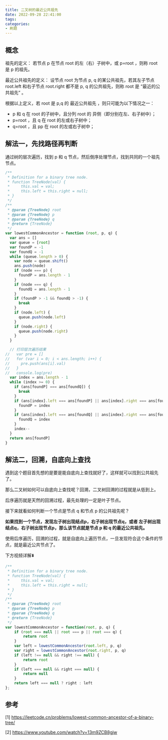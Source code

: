 ```yaml
---
title: 二叉树的最近公共祖先
date: 2022-09-28 22:41:00
tags:
categories:
- 刷题
---
```


## 概念
祖先的定义： 若节点 p 在节点 root 的左（右）子树中，或 p=root ，则称 root 是 p 的祖先。

最近公共祖先的定义： 设节点 root 为节点 p, q 的某公共祖先，若其左子节点 root.left 和右子节点 root.right 都不是 p, q 的公共祖先，则称 root 是 “最近的公共祖先” 。

根据以上定义，若 root 是 p,q 的 最近公共祖先 ，则只可能为以下情况之一：
- p 和 q 在 root 的子树中，且分列 root 的 异侧（即分别在左、右子树中）；
- p=root ，且 q 在 root 的左或右子树中；
- q=root ，且 pp 在 root 的左或右子树中；

## 解法一，先找路径再判断
通过树的层次遍历，找到 p 和 q 节点，然后倒序处理节点，找到共同的一个祖先节点。
```javascript
/**
 * Definition for a binary tree node.
 * function TreeNode(val) {
 *     this.val = val;
 *     this.left = this.right = null;
 * }
 */
/**
 * @param {TreeNode} root
 * @param {TreeNode} p
 * @param {TreeNode} q
 * @return {TreeNode}
 */
var lowestCommonAncestor = function (root, p, q) {
  var ans = []
  var queue = [root]
  var foundP = -1
  var foundQ = -1
  while (queue.length > 0) {
    var node = queue.shift()
    ans.push(node)
    if (node === p) {
      foundP = ans.length - 1
    }
    if (node === q) {
      foundQ = ans.length - 1
    }
    if (foundP > -1 && foundQ > -1) {
      break
    }
    if (node.left) {
      queue.push(node.left)
    }
    if (node.right) {
      queue.push(node.right)
    }
  }

  // 打印层次遍历结果
//   var pre = []
//   for (var i = 0; i < ans.length; i++) {
//     pre.push(ans[i].val)
//   }
//   console.log(pre)
  var index = ans.length - 1
  while (index >= 0) {
    if (ans[foundP] === ans[foundQ]) {
      break
    }
    if (ans[index].left === ans[foundP] || ans[index].right === ans[foundP]) {
      foundP = index
    }
    if (ans[index].left === ans[foundQ] || ans[index].right === ans[foundQ]) {
      foundQ = index
    }
    index--
  }
  return ans[foundP]
}
```

## 解法二，回溯，自底向上查找

遇到这个题目首先想的是要是能自底向上查找就好了，这样就可以找到公共祖先了。

那么二叉树如何可以自底向上查找呢？回溯，二叉树回溯的过程就是从低到上。

后序遍历就是天然的回溯过程，最先处理的一定是叶子节点。

接下来就看如何判断一个节点是节点 q 和节点 p 的公共祖先呢？

**如果找到一个节点，发现左子树出现结点p，右子树出现节点q，或者 左子树出现结点q，右子树出现节点p，那么该节点就是节点 p 和 q 的最近公共祖先。**

使用后序遍历，回溯的过程，就是自底向上遍历节点，一旦发现符合这个条件的节点，就是最近公共节点了。

下方视频详解⬇️

```javascript
/**
 * Definition for a binary tree node.
 * function TreeNode(val) {
 *     this.val = val;
 *     this.left = this.right = null;
 * }
 */
/**
 * @param {TreeNode} root
 * @param {TreeNode} p
 * @param {TreeNode} q
 * @return {TreeNode}
 */
var lowestCommonAncestor = function(root, p, q) {
    if (root === null || root === p || root === q) {
        return root
    }
    var left = lowestCommonAncestor(root.left, p, q)
    var right = lowestCommonAncestor(root.right, p, q)
    if (left !== null && right !== null) {
        return root
    }
    if (left === null && right === null) {
        return null
    }
    return left === null ? right : left
};
```

## 参考
[1] https://leetcode.cn/problems/lowest-common-ancestor-of-a-binary-tree/

[2] https://www.youtube.com/watch?v=13m9ZCB8gjw